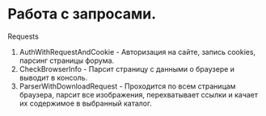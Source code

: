 # Работа с запросами.
Requests
1. AuthWithRequestAndCookie - Авторизация на сайте, запись cookies, парсинг страницы форума.
2. CheckBrowserInfo - Парсит страницу с данными о браузере и выводит в консоль.
3. ParserWithDownloadRequest - Проходится по всем страницам браузера, парсит все изображения, перехватывает ссылки и качает их содержимое в выбранный каталог.
